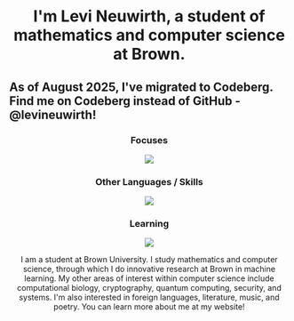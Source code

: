 <h1 align="center">I'm Levi Neuwirth, a student of mathematics and computer science at Brown.
<h2> As of August 2025, I've migrated to Codeberg. Find me on Codeberg instead of GitHub - @levineuwirth!
<h3 align="center">Focuses </h3>
<p align="center">
  <a href="https://skillicons.dev">
    <img src="https://skillicons.dev/icons?i=c,cpp,go,linux,rust,py" />
  </a>
</p>
<h3 align="center">Other Languages / Skills </h3>
<p align="center">
  <a href="https://skillicons.dev">
    <img src="https://skillicons.dev/icons?i=arch,bash,cs,docker,emacs,html,java,js,latex,matlab,md,pytorch,tensorflow,ts,unity" />
  </a>
</p>
<h3 align="center">Learning </h3>
<p align="center">
  <a href="https://skillicons.dev">
    <img src="https://skillicons.dev/icons?i=css,fortran,kotlin,octave" />
  </a>
<p align="center">
    I am a student at Brown University. I study mathematics and computer science, through which I do innovative research at Brown in machine learning. My other areas of interest within computer science include computational biology, cryptography, quantum computing, security, and systems. I'm also interested in foreign languages, literature, music, and poetry. You can learn more about me at my website!
    </p>

